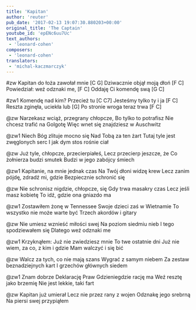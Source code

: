 ```yaml
---
title: 'Kapitan'
author: 'reuter'
pub_date: '2017-02-13 19:07:30.880203+00:00'
original_title: 'The Captain'
youtube_id: 'epENc6uu7Uc'
text_authors:
 - 'leonard-cohen'
composers:
 - 'leonard-cohen'
translators:
 - 'michal-kaczmarczyk'
---
```


#zw
Kapitan do łoża zawołał mnie [C G]
Dziwacznie objął moją dłoń [F C]
Powiedział: weź odznaki me, [F C]
Oddaję Ci komendę swą [G C]

#zw1
Komendę nad kim? Przecież tu [C C7]
Jesteśmy tylko ty i ja [F C]
Reszta zginęła, uciekła lub [G]
Po stronie wroga teraz trwa [F C]

@zw
Narzekasz wciąż, przegrany chłopcze, 
Bo tylko to potrafisz
Nie chcesz trafić na Golgotę
Więc wnet się znajdziesz w Auschwitz

@zw1
Niech Bóg zlituje mocno się 
Nad Tobą za ten żart
Tutaj tyle jest zwęglonych serc
I jak dym stos rośnie ciał

@zw
Już tyle, chłopcze, przecierpiałeś,
Lecz przecierp jeszcze, że
Co żołnierza budzi smutek
Budzi w jego zabójcy śmiech

@zw1
Kapitanie, na mnie jednak czas
Na Twój dłoni widzę krew
Lecz zanim pójdę, zdradź mi, gdzie
Bezpiecznie schronić się

@zw
Nie schronisz nigdzie, chłopcze, się
Gdy trwa masakry czas
Lecz jeśli masz kobietę
To idź, gdzie ona gniazdo ma

@zw1
Zostawiłem żonę w Tennessee
Swoje dzieci zaś w Wietnamie
To wszystko nie może warte być
Trzech akordów i gitary

@zw
Nie umiesz wznieść miłości swej
Na poziom siedmiu nieb
I tego spodziewałem się
Dlatego weź odznaki me

@zw1
Krzyknąłem: Już nie zwiedziesz mnie
To twe ostatnie dni
Już nie wiem, za co, z kim i gdzie
Mam walczyć i się bić

@zw
Walcz za tych, co nie mają szans
Wygrać z samym niebem
Za zestaw beznadziejnych kart
I grzechów głównych siedem

@zw1
Znam dobrze Deklarację Praw
Gdzieniegdzie rację ma
Weź resztę jako brzemię
Nie jest lekkie, taki fart

@zw
Kapitan już umierał
Lecz nie przez rany z wojen
Odznakę jego srebrną
Na piersi swej przypiąłem